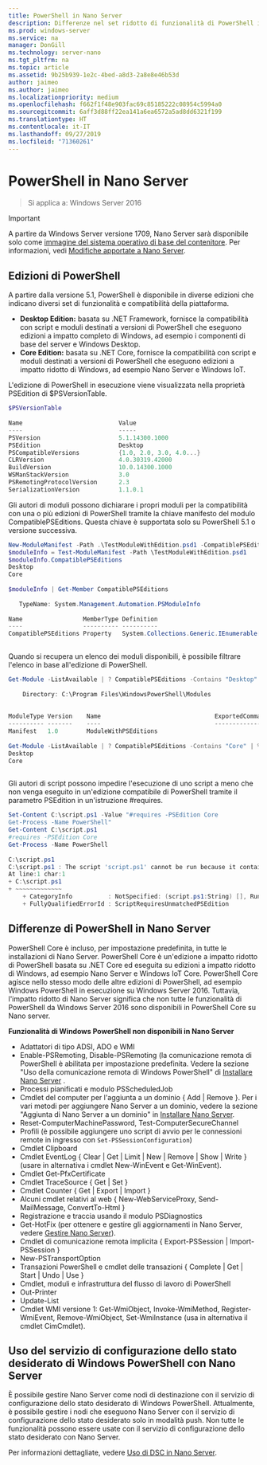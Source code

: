 ```yaml
---
title: PowerShell in Nano Server
description: Differenze nel set ridotto di funzionalità di PowerShell in Nano Server
ms.prod: windows-server
ms.service: na
manager: DonGill
ms.technology: server-nano
ms.tgt_pltfrm: na
ms.topic: article
ms.assetid: 9b25b939-1e2c-4bed-a8d3-2a8e8e46b53d
author: jaimeo
ms.author: jaimeo
ms.localizationpriority: medium
ms.openlocfilehash: f662f1f48e903fac69c85185222c08954c5994a0
ms.sourcegitcommit: 6aff3d88ff22ea141a6ea6572a5ad8dd6321f199
ms.translationtype: HT
ms.contentlocale: it-IT
ms.lasthandoff: 09/27/2019
ms.locfileid: "71360261"
---
```

# <a name="powershell-on-nano-server"></a>PowerShell in Nano Server

>Si applica a: Windows Server 2016
  
> [!IMPORTANT]
> A partire da Windows Server versione 1709, Nano Server sarà disponibile solo come [immagine del sistema operativo di base del contenitore](/virtualization/windowscontainers/quick-start/using-insider-container-images#install-base-container-image). Per informazioni, vedi [Modifiche apportate a Nano Server](nano-in-semi-annual-channel.md). 
  
## <a name="powershell-editions"></a>Edizioni di PowerShell   
  
A partire dalla versione 5.1, PowerShell è disponibile in diverse edizioni che indicano diversi set di funzionalità e compatibilità della piattaforma.  
  
- **Desktop Edition:** basata su .NET Framework, fornisce la compatibilità con script e moduli destinati a versioni di PowerShell che eseguono edizioni a impatto completo di Windows, ad esempio i componenti di base del server e Windows Desktop.  
- **Core Edition:** basata su .NET Core, fornisce la compatibilità con script e moduli destinati a versioni di PowerShell che eseguono edizioni a impatto ridotto di Windows, ad esempio Nano Server e Windows IoT.  
  
L'edizione di PowerShell in esecuzione viene visualizzata nella proprietà PSEdition di $PSVersionTable.  
```powershell  
$PSVersionTable  
  
Name                           Value  
----                           -----  
PSVersion                      5.1.14300.1000  
PSEdition                      Desktop  
PSCompatibleVersions           {1.0, 2.0, 3.0, 4.0...}  
CLRVersion                     4.0.30319.42000  
BuildVersion                   10.0.14300.1000  
WSManStackVersion              3.0  
PSRemotingProtocolVersion      2.3  
SerializationVersion           1.1.0.1  
```  
  
Gli autori di moduli possono dichiarare i propri moduli per la compatibilità con una o più edizioni di PowerShell tramite la chiave manifesto del modulo CompatiblePSEditions. Questa chiave è supportata solo su PowerShell 5.1 o versione successiva.  
```powershell  
New-ModuleManifest -Path .\TestModuleWithEdition.psd1 -CompatiblePSEditions Desktop,Core -PowerShellVersion 5.1  
$moduleInfo = Test-ModuleManifest -Path \TestModuleWithEdition.psd1  
$moduleInfo.CompatiblePSEditions  
Desktop  
Core  
  
$moduleInfo | Get-Member CompatiblePSEditions  
  
   TypeName: System.Management.Automation.PSModuleInfo  
  
Name                 MemberType Definition  
----                 ---------- ----------  
CompatiblePSEditions Property   System.Collections.Generic.IEnumerable[string] CompatiblePSEditions {get;}  
  
```  
Quando si recupera un elenco dei moduli disponibili, è possibile filtrare l'elenco in base all'edizione di PowerShell.  
```powershell  
Get-Module -ListAvailable | ? CompatiblePSEditions -Contains "Desktop"  
  
    Directory: C:\Program Files\WindowsPowerShell\Modules  
  
  
ModuleType Version    Name                                ExportedCommands  
---------- -------    ----                                ----------------  
Manifest   1.0        ModuleWithPSEditions  
  
Get-Module -ListAvailable | ? CompatiblePSEditions -Contains "Core" | % CompatiblePSEditions  
Desktop  
Core  
  
```  
Gli autori di script possono impedire l'esecuzione di uno script a meno che non venga eseguito in un'edizione compatibile di PowerShell tramite il parametro PSEdition in un'istruzione #requires.  
```powershell  
Set-Content C:\script.ps1 -Value "#requires -PSEdition Core  
Get-Process -Name PowerShell"  
Get-Content C:\script.ps1  
#requires -PSEdition Core  
Get-Process -Name PowerShell  
  
C:\script.ps1  
C:\script.ps1 : The script 'script.ps1' cannot be run because it contained a "#requires" statement for PowerShell editions 'Core'. The edition of PowerShell that is required by the script does not match the currently running PowerShell Desktop edition.  
At line:1 char:1  
+ C:\script.ps1  
+ ~~~~~~~~~~~~~  
    + CategoryInfo          : NotSpecified: (script.ps1:String) [], RuntimeException  
    + FullyQualifiedErrorId : ScriptRequiresUnmatchedPSEdition  
```  
  
## <a name="differences-in-powershell-on-nano-server"></a>Differenze di PowerShell in Nano Server  
PowerShell Core è incluso, per impostazione predefinita, in tutte le installazioni di Nano Server. PowerShell Core è un'edizione a impatto ridotto di PowerShell basata su .NET Core ed eseguita su edizioni a impatto ridotto di Windows, ad esempio Nano Server e Windows IoT Core. PowerShell Core agisce nello stesso modo delle altre edizioni di PowerShell, ad esempio Windows PowerShell in esecuzione su Windows Server 2016. Tuttavia, l'impatto ridotto di Nano Server significa che non tutte le funzionalità di PowerShell da Windows Server 2016 sono disponibili in PowerShell Core su Nano server.  
  
  
**Funzionalità di Windows PowerShell non disponibili in Nano Server**  
* Adattatori di tipo ADSI, ADO e WMI   
* Enable-PSRemoting, Disable-PSRemoting (la comunicazione remota di PowerShell è abilitata per impostazione predefinita. Vedere la sezione "Uso della comunicazione remota di Windows PowerShell" di [Installare Nano Server](Getting-Started-with-Nano-Server.md) .  
* Processi pianificati e modulo PSScheduledJob   
* Cmdlet del computer per l'aggiunta a un dominio { Add | Remove }. Per i vari metodi per aggiungere Nano Server a un dominio, vedere la sezione "Aggiunta di Nano Server a un dominio" in [Installare Nano Server](Getting-Started-with-Nano-Server.md).  
* Reset-ComputerMachinePassword, Test-ComputerSecureChannel   
* Profili (è possibile aggiungere uno script di avvio per le connessioni remote in ingresso con `Set-PSSessionConfiguration`)  
* Cmdlet Clipboard   
* Cmdlet EventLog { Clear | Get | Limit | New | Remove | Show | Write } (usare in alternativa i cmdlet New-WinEvent e Get-WinEvent).   
* Cmdlet Get-PfxCertificate   
* Cmdlet TraceSource { Get | Set }   
* Cmdlet Counter { Get | Export | Import }   
* Alcuni cmdlet relativi al web { New-WebServiceProxy, Send-MailMessage, ConvertTo-Html }  
* Registrazione e traccia usando il modulo PSDiagnostics    
* Get-HotFix (per ottenere e gestire gli aggiornamenti in Nano Server, vedere [Gestire Nano Server](Manage-Nano-Server.md)).  
* Cmdlet di comunicazione remota implicita { Export-PSSession | Import-PSSession }   
* New-PSTransportOption   
* Transazioni PowerShell e cmdlet delle transazioni { Complete | Get | Start | Undo | Use }   
* Cmdlet, moduli e infrastruttura del flusso di lavoro di PowerShell   
* Out-Printer   
* Update-List   
* Cmdlet WMI versione 1: Get-WmiObject, Invoke-WmiMethod, Register-WmiEvent, Remove-WmiObject, Set-WmiInstance (usa in alternativa il cmdlet CimCmdlet).   
  
## <a name="using-windows-powershell-desired-state-configuration-with-nano-server"></a>Uso del servizio di configurazione dello stato desiderato di Windows PowerShell con Nano Server  
  
È possibile gestire Nano Server come nodi di destinazione con il servizio di configurazione dello stato desiderato di Windows PowerShell. Attualmente, è possibile gestire i nodi che eseguono Nano Server con il servizio di configurazione dello stato desiderato solo in modalità push. Non tutte le funzionalità possono essere usate con il servizio di configurazione dello stato desiderato con Nano Server.  
  
Per informazioni dettagliate, vedere [Uso di DSC in Nano Server](https://msdn.microsoft.com/powershell/dsc/nanoDsc).  
  
  


